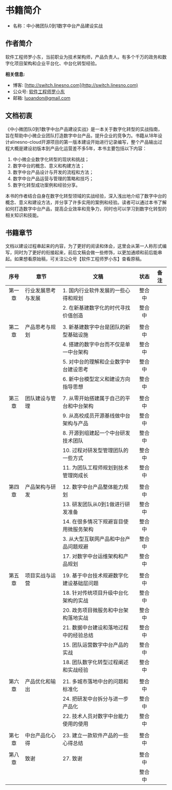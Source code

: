 # 书籍简介

- 名称：中小微团队0到1数字中台产品建设实战

## 作者简介

软件工程师罗小东，当前职业为技术架构师，产品负责人。有多个千万的政务和数字化项目架构和企业平台化、中台化转型经验。
 
**相关信息:**

- 博客: [http://switch.linesno.com](http://switch.linesno.com)
- 公众号: [软件工程师罗小东](https://mp.weixin.qq.com/s/QwStapU73BJ3eklh-sVZMA)
- 邮箱: [luoandon@gmail.com](mailto:luoandon@gmail.com)

## 文档初衷

《中小微团队0到1数字中台产品建设实战》是一本关于数字化转型的实战指南，旨在帮助中小微企业团队打造数字中台产品，提升企业的竞争力。书籍从18年设计alinesno-cloud开源项目的第一版本建设开始进行记录编写，整个产品输出过程大概是建设初版本到产品化运营差不多5年，本书主要包括以下内容：

1. 中小微企业数字化转型的现状和挑战；
2. 数字中台的概念、意义和构建方法；
3. 数字中台产品设计与开发的流程和方法；
4. 数字中台产品运营与管理的策略和技巧；
5. 数字化转型成功案例和经验分享。

本书的作者结合自身在数字化转型领域的实战经验，深入浅出地介绍了数字中台的概念、意义和建设方法，并分享了许多实用的案例和经验。读者可以通过本书了解如何打造数字中台产品，提高企业效率和竞争力，同时也可以学习到数字化转型的相关知识和技能。

## 书籍章节

文档以建设过程串起来的内容，为了更好的阅读和体会，这里会从第一人称形式编写，同时为了更好的衔接起来，前后文稿会做一些修饰，以更加通顺和前后能串起。如果想看原始稿，可关注公众号【软件工程师罗小东】查看原稿。

| 序号   | 章节               | 文稿                                     | 状态   | 备注 |
|:------:|--------------------|------------------------------------------|:------:|------|
| 第一章 | 行业发展思考与发展 | 1. 国内行业软件发展的一些心得和规划      | 整合中 |      |
|        |                    | 2. 在新基建数字化的时代寻找价值创造      | 整合中 |      |
|        |                    |                                          |        |      |
| 第二章 | 产品思考与规划     | 3. 新基建数字中台是团队的新型基础设施    | 整合中 |      |
|        |                    | 4. 搭建的数字中台而不仅是单一中台架构    | 整合中 |      |
|        |                    | 5. 对中台的理解和企业数字中台建设思考    | 整合中 |      |
|        |                    | 6. 新中台模型定义和建设方向指导思想      | 整合中 |      |
|        |                    |                                          |        |      |
| 第三章 | 团队建设与管理     | 7. 从零开始搭建属于自己的平台和中台架构  | 整合中 |      |
|        |                    | 9. 从高校成员开源基线做中台架构与产品    | 整合中 |      |
|        |                    | 8. 开源到组建起一个中台研发技术团队      | 整合中 |      |
|        |                    | 10. 过程对研发型管理团队的一些方式       | 整合中 |      |
|        |                    | 11. 为团队工程师规划到技术管理岗成长     | 整合中 |      |
|        |                    |                                          |        |      |
| 第四章 | 产品架构与研发     | 12. 数字中台产品整体能力规划             | 整合中 |      |
|        |                    | 13. 研发团队从0到1做进行研发准备         | 整合中 |      |
|        |                    | 14. 在很多情况下规避盲目使用微服务架构   | 整合中 |      |
|        |                    | 3. 从大型互联网产品和中台产品问题规避    | 整合中 |      |
|        |                    | 17. 对数字中台运维架构和产品规划         | 整合中 |      |
|        |                    |                                          |        |      |
| 第五章 | 项目实战与运营     | 19. 基于中台技术规避数字化建设基础层问题 | 整合中 |      |
|        |                    | 18. 针对传统项目升级中台化架构的实战     | 整合中 |      |
|        |                    | 20. 政务项目微服务和中台架构落地实战     | 整合中 |      |
|        |                    | 21. 数据中台建设和落地过程中的经验总结   | 整合中 |      |
|        |                    | 15. 团队运营数字中台产品的实战           | 整合中 |      |
|        |                    | 18. 团队数字化转型过程阐述和实战经验     | 整合中 |      |
|        |                    |                                          |        |      |
| 第六章 | 产品优化和输出     | 21. 多城市落地中台的问题和标准化         | 整合中 |      |
|        |                    | 24. 把研发中台拆分与进一步产品化         | 整合中 |      |
|        |                    | 22. 技术人员对数字中台能力使用的使用     | 整合中 |      |
|        |                    |                                          |        |      |
| 第七章 | 中台产品化心得     | 23. 建立一款软件产品的一些心得总结       | 整合中 |      |
|        |                    |                                          |        |      |
| 第八章 | 致谢               | 27. 致谢                                 | 整合中 |      |
|        |                    |                                          | 整合中 |      |
